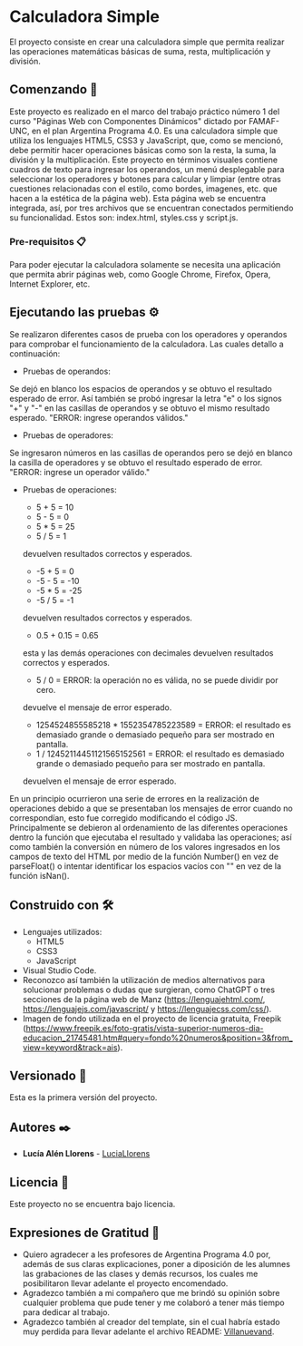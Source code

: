 # Calculadora Simple

El proyecto consiste en crear una calculadora simple que permita realizar las operaciones matemáticas básicas de suma, resta, multiplicación y división.

## Comenzando 🚀

Este proyecto es realizado en el marco del trabajo práctico número 1 del curso "Páginas Web con Componentes Dinámicos" dictado por FAMAF-UNC, en el plan Argentina Programa 4.0.
Es una calculadora simple que utiliza los lenguajes HTML5, CSS3 y JavaScript, que, como se mencionó, debe permitir hacer operaciones básicas como son la resta, la suma, la división y la multiplicación. Este proyecto en términos visuales contiene cuadros de texto para ingresar los operandos, un menú desplegable para seleccionar los operadores y botones para calcular y limpiar (entre otras cuestiones relacionadas con el estilo, como bordes, imagenes, etc. que hacen a la estética de la página web).
Esta página web se encuentra integrada, así, por tres archivos que se encuentran conectados permitiendo su funcionalidad. Estos son: index.html, styles.css y script.js.

### Pre-requisitos 📋

Para poder ejecutar la calculadora solamente se necesita una aplicación que permita abrir páginas web, como Google Chrome, Firefox, Opera, Internet Explorer, etc. 

## Ejecutando las pruebas ⚙️

Se realizaron diferentes casos de prueba con los operadores y operandos para comprobar el funcionamiento de la calculadora. Las cuales detallo a continuación:

* Pruebas de operandos:

Se dejó en blanco los espacios de operandos y se obtuvo el resultado esperado de error.
Así también se probó ingresar la letra "e" o los signos "+" y "-" en las casillas de operandos y se obtuvo el mismo resultado esperado.
"ERROR: ingrese operandos válidos."


* Pruebas de operadores:

Se ingresaron números en las casillas de operandos pero se dejó en blanco la casilla de operadores y se obtuvo el resultado esperado de error.
"ERROR: ingrese un operador válido."


* Pruebas de operaciones:

    - 5 + 5 = 10 
    - 5 - 5 = 0
    - 5 * 5 = 25
    - 5 / 5 = 1 

    devuelven resultados correctos y esperados.


    - -5 + 5 = 0
    - -5 - 5 = -10
    - -5 * 5 = -25
    - -5 / 5 = -1

    devuelven resultados correctos y esperados.


    - 0.5 + 0.15 = 0.65

    esta y las demás operaciones con decimales devuelven resultados correctos y esperados.


    - 5 / 0 = ERROR: la operación no es válida, no se puede dividir por cero.

    devuelve el mensaje de error esperado.


    - 1254524855585218 * 1552354785223589 = ERROR: el resultado es demasiado grande o demasiado pequeño para ser mostrado en pantalla.
    - 1 / 12452114451121565152561 = ERROR: el resultado es demasiado grande o demasiado pequeño para ser mostrado en pantalla.

    devuelven el mensaje de error esperado.


En un principio ocurrieron una serie de errores en la realización de operaciones debido a que se presentaban los mensajes de error cuando no correspondían, esto fue corregido modificando el código JS.
Principalmente se debieron al ordenamiento de las diferentes operaciones dentro la función que ejecutaba el resultado y validaba las operaciones; así como también la conversión en número de los valores ingresados en los campos de texto del HTML por medio de la función Number() en vez de parseFloat() o intentar identificar los espacios vacíos con "" en vez de la función isNan().

## Construido con 🛠️

* Lenguajes utilizados:
    - HTML5
    - CSS3
    - JavaScript
* Visual Studio Code.
* Reconozco así también la utilización de medios alternativos para solucionar problemas o dudas que surgieran, como ChatGPT o tres secciones de la página web de Manz (https://lenguajehtml.com/, https://lenguajejs.com/javascript/ y https://lenguajecss.com/css/).
* Imagen de fondo utilizada en el proyecto de licencia gratuita, Freepik (https://www.freepik.es/foto-gratis/vista-superior-numeros-dia-educacion_21745481.htm#query=fondo%20numeros&position=3&from_view=keyword&track=ais).

## Versionado 📌

Esta es la primera versión del proyecto.

## Autores ✒️

* **Lucía Alén Llorens** - [LuciaLlorens](https://github.com/LuciaLlorens)

## Licencia 📄

Este proyecto no se encuentra bajo licencia.

## Expresiones de Gratitud 🎁

* Quiero agradecer a les profesores de Argentina Programa 4.0 por, además de sus claras explicaciones, poner a diposición de les alumnes las grabaciones de las clases y demás recursos, los cuales me posibilitaron llevar adelante el proyecto encomendado.
* Agradezco también a mi compañero que me brindó su opinión sobre cualquier problema que pude tener y me colaboró a tener más tiempo para dedicar al trabajo.
* Agradezco también al creador del template, sin el cual habría estado muy perdida para llevar adelante el archivo README: [Villanuevand](https://github.com/Villanuevand). 